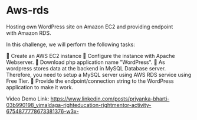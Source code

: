 # Aws-rds
Hosting own WordPress site on Amazon EC2 and providing endpoint with Amazon RDS.

In this challenge, we will perform the following tasks:

🔅 Create an AWS EC2 instance 
🔅 Configure the instance with Apache Webserver. 
🔅 Download php application name "WordPress".
🔅 As wordpress stores data at the backend in MySQL Database server. Therefore, you need to setup a MySQL server using AWS RDS service using Free Tier.
🔅 Provide the endpoint/connection string to the WordPress application to make it work. 

Video Demo Link: https://www.linkedin.com/posts/priyanka-bharti-03b990198_vimaldaga-righteducation-rightmentor-activity-6754877778673381376-w3x-
